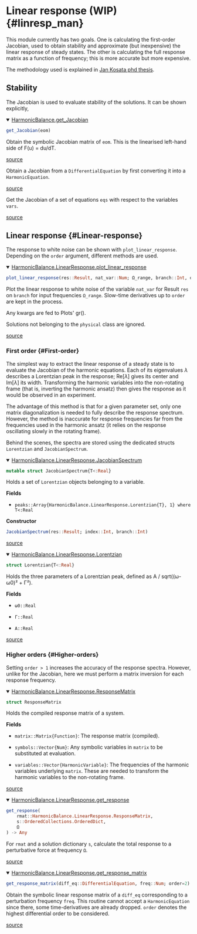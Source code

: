 
# Linear response (WIP) {#linresp_man}

This module currently has two goals. One is calculating the first-order Jacobian, used to obtain stability and approximate (but inexpensive) the linear response of steady states. The other is calculating the full response matrix as a function of frequency; this is more accurate but more expensive. 

The methodology used is explained in [Jan Kosata phd thesis](https://www.doi.org/10.3929/ethz-b-000589190).

## Stability

The Jacobian is used to evaluate stability of the solutions. It can be shown explicitly,
<details class='jldocstring custom-block' open>
<summary><a id='HarmonicBalance.get_Jacobian-manual-linear_response' href='#HarmonicBalance.get_Jacobian-manual-linear_response'><span class="jlbinding">HarmonicBalance.get_Jacobian</span></a> <Badge type="info" class="jlObjectType jlFunction" text="Function" /></summary>



```julia
get_Jacobian(eom)

```


Obtain the symbolic Jacobian matrix of `eom`. This is the linearised left-hand side of F(u) = du/dT.


[source](https://github.com/NonlinearOscillations/HarmonicBalance.jl/blob/372cbbb0e8435a5ab0ff80b9d5ec55fed51e08fd/src/Jacobian.jl#L46)



Obtain a Jacobian from a `DifferentialEquation` by first converting it into a `HarmonicEquation`. 


[source](https://github.com/NonlinearOscillations/HarmonicBalance.jl/blob/372cbbb0e8435a5ab0ff80b9d5ec55fed51e08fd/src/Jacobian.jl#L60)



Get the Jacobian of a set of equations `eqs` with respect to the variables `vars`. 


[source](https://github.com/NonlinearOscillations/HarmonicBalance.jl/blob/372cbbb0e8435a5ab0ff80b9d5ec55fed51e08fd/src/Jacobian.jl#L69)

</details>


## Linear response {#Linear-response}

The response to white noise can be shown with `plot_linear_response`. Depending on the `order` argument, different methods are used. 
<details class='jldocstring custom-block' open>
<summary><a id='HarmonicBalance.LinearResponse.plot_linear_response-manual-linear_response' href='#HarmonicBalance.LinearResponse.plot_linear_response-manual-linear_response'><span class="jlbinding">HarmonicBalance.LinearResponse.plot_linear_response</span></a> <Badge type="info" class="jlObjectType jlFunction" text="Function" /></summary>



```julia
plot_linear_response(res::Result, nat_var::Num; Ω_range, branch::Int, order=1, logscale=false, show_progress=true, kwargs...)
```


Plot the linear response to white noise of the variable `nat_var` for Result `res` on `branch` for input frequencies `Ω_range`. Slow-time derivatives up to `order` are kept in the process.

Any kwargs are fed to Plots&#39; gr().

Solutions not belonging to the `physical` class are ignored.


[source](https://github.com/NonlinearOscillations/HarmonicBalance.jl/blob/372cbbb0e8435a5ab0ff80b9d5ec55fed51e08fd/src/modules/LinearResponse/plotting.jl#L120-L129)

</details>


### First order {#First-order}

The simplest way to extract the linear response of a steady state is to evaluate the Jacobian of the harmonic equations. Each of its eigenvalues $\lambda$ describes a Lorentzian peak in the response; $\text{Re}[\lambda]$ gives its center and $\text{Im}[\lambda]$ its width. Transforming the harmonic variables into the non-rotating frame (that is, inverting the harmonic ansatz) then gives the response as it would be observed in an experiment.

The advantage of this method is that for a given parameter set, only one matrix diagonalization is needed to fully describe the response spectrum. However, the method is inaccurate for response frequencies far from the frequencies used in the harmonic ansatz (it relies on the response oscillating slowly in the rotating frame). 

Behind the scenes, the spectra are stored using the dedicated structs `Lorentzian` and `JacobianSpectrum`.
<details class='jldocstring custom-block' open>
<summary><a id='HarmonicBalance.LinearResponse.JacobianSpectrum-manual-linear_response' href='#HarmonicBalance.LinearResponse.JacobianSpectrum-manual-linear_response'><span class="jlbinding">HarmonicBalance.LinearResponse.JacobianSpectrum</span></a> <Badge type="info" class="jlObjectType jlType" text="Type" /></summary>



```julia
mutable struct JacobianSpectrum{T<:Real}
```


Holds a set of `Lorentzian` objects belonging to a variable.

**Fields**
- `peaks::Array{HarmonicBalance.LinearResponse.Lorentzian{T}, 1} where T<:Real`
  

**Constructor**

```julia
JacobianSpectrum(res::Result; index::Int, branch::Int)
```



[source](https://github.com/NonlinearOscillations/HarmonicBalance.jl/blob/372cbbb0e8435a5ab0ff80b9d5ec55fed51e08fd/src/modules/LinearResponse/types.jl#L21)

</details>

<details class='jldocstring custom-block' open>
<summary><a id='HarmonicBalance.LinearResponse.Lorentzian-manual-linear_response' href='#HarmonicBalance.LinearResponse.Lorentzian-manual-linear_response'><span class="jlbinding">HarmonicBalance.LinearResponse.Lorentzian</span></a> <Badge type="info" class="jlObjectType jlType" text="Type" /></summary>



```julia
struct Lorentzian{T<:Real}
```


Holds the three parameters of a Lorentzian peak, defined as A / sqrt((ω-ω0)² + Γ²).

**Fields**
- `ω0::Real`
  
- `Γ::Real`
  
- `A::Real`
  


[source](https://github.com/NonlinearOscillations/HarmonicBalance.jl/blob/372cbbb0e8435a5ab0ff80b9d5ec55fed51e08fd/src/modules/LinearResponse/types.jl#L1)

</details>


### Higher orders {#Higher-orders}

Setting `order > 1` increases the accuracy of the response spectra. However, unlike for the Jacobian, here we must perform a matrix inversion for each response frequency.  
<details class='jldocstring custom-block' open>
<summary><a id='HarmonicBalance.LinearResponse.ResponseMatrix-manual-linear_response' href='#HarmonicBalance.LinearResponse.ResponseMatrix-manual-linear_response'><span class="jlbinding">HarmonicBalance.LinearResponse.ResponseMatrix</span></a> <Badge type="info" class="jlObjectType jlType" text="Type" /></summary>



```julia
struct ResponseMatrix
```


Holds the compiled response matrix of a system.

**Fields**
- `matrix::Matrix{Function}`: The response matrix (compiled).
  
- `symbols::Vector{Num}`: Any symbolic variables in `matrix` to be substituted at evaluation.
  
- `variables::Vector{HarmonicVariable}`: The frequencies of the harmonic variables underlying `matrix`. These are needed to transform the harmonic variables to the non-rotating frame.
  


[source](https://github.com/NonlinearOscillations/HarmonicBalance.jl/blob/372cbbb0e8435a5ab0ff80b9d5ec55fed51e08fd/src/modules/LinearResponse/types.jl#L40)

</details>

<details class='jldocstring custom-block' open>
<summary><a id='HarmonicBalance.LinearResponse.get_response-manual-linear_response' href='#HarmonicBalance.LinearResponse.get_response-manual-linear_response'><span class="jlbinding">HarmonicBalance.LinearResponse.get_response</span></a> <Badge type="info" class="jlObjectType jlFunction" text="Function" /></summary>



```julia
get_response(
    rmat::HarmonicBalance.LinearResponse.ResponseMatrix,
    s::OrderedCollections.OrderedDict,
    Ω
) -> Any

```


For `rmat` and a solution dictionary `s`, calculate the total response to a perturbative force at frequency `Ω`.


[source](https://github.com/NonlinearOscillations/HarmonicBalance.jl/blob/372cbbb0e8435a5ab0ff80b9d5ec55fed51e08fd/src/modules/LinearResponse/response.jl#L63)

</details>

<details class='jldocstring custom-block' open>
<summary><a id='HarmonicBalance.LinearResponse.get_response_matrix-manual-linear_response' href='#HarmonicBalance.LinearResponse.get_response_matrix-manual-linear_response'><span class="jlbinding">HarmonicBalance.LinearResponse.get_response_matrix</span></a> <Badge type="info" class="jlObjectType jlFunction" text="Function" /></summary>



```julia
get_response_matrix(diff_eq::DifferentialEquation, freq::Num; order=2)
```


Obtain the symbolic linear response matrix of a `diff_eq` corresponding to a perturbation frequency `freq`. This routine cannot accept a `HarmonicEquation` since there, some time-derivatives are already dropped. `order` denotes the highest differential order to be considered.


[source](https://github.com/NonlinearOscillations/HarmonicBalance.jl/blob/372cbbb0e8435a5ab0ff80b9d5ec55fed51e08fd/src/modules/LinearResponse/response.jl#L1-L8)

</details>

